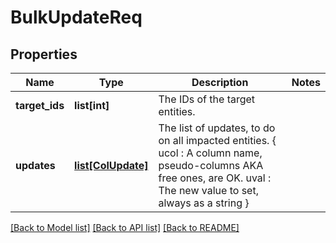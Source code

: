 # BulkUpdateReq

## Properties
Name | Type | Description | Notes
------------ | ------------- | ------------- | -------------
**target_ids** | **list[int]** | The IDs of the target entities. | 
**updates** | [**list[ColUpdate]**](ColUpdate.md) | The list of updates, to do on all impacted entities.        {            ucol : A column name, pseudo-columns AKA free ones, are OK.            uval : The new value to set, always as a string        } | 

[[Back to Model list]](../README.md#documentation-for-models) [[Back to API list]](../README.md#documentation-for-api-endpoints) [[Back to README]](../README.md)


